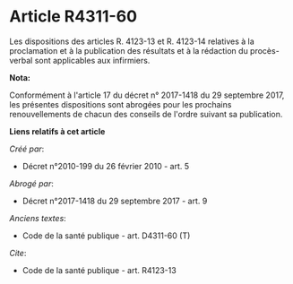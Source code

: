 # Article R4311-60

Les dispositions des articles R. 4123-13 et R. 4123-14 relatives à la proclamation et à la publication des résultats et à la
rédaction du procès-verbal sont applicables aux infirmiers.

**Nota:**

Conformément à l'article 17 du décret n° 2017-1418 du 29 septembre 2017, les présentes dispositions sont abrogées pour les
prochains renouvellements de chacun des conseils de l'ordre suivant sa publication.

**Liens relatifs à cet article**

_Créé par_:

  - Décret n°2010-199 du 26 février 2010 - art. 5

_Abrogé par_:

  - Décret n°2017-1418 du 29 septembre 2017 - art. 9

_Anciens textes_:

  - Code de la santé publique - art. D4311-60 (T)

_Cite_:

  - Code de la santé publique - art. R4123-13
